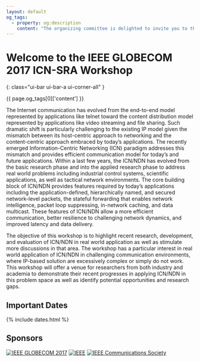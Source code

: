 ```yaml
---
layout: default
og_tags:
  - property: og:description
    content: "The organizing committee is delighted to invite you to the third IEEE GLOBECOM 2017 Workshop on Information-Centric Networking Solutions for Real World Applications (ICN-SRA)"
---
```


# Welcome to the IEEE GLOBECOM 2017 ICN-SRA Workshop
{: class="ui-bar ui-bar-a ui-corner-all" }

{{ page.og_tags[0]['content'] }}

The Internet communication has evolved from the end-to-end model represented by applications like telnet toward the content distribution model represented by applications like video streaming and file sharing. Such dramatic shift is particularly challenging to the existing IP model given the mismatch between its host-centric approach to networking and the content-centric approach embraced by today’s applications. The recently emerged Information-Centric Networking (ICN) paradigm addresses this mismatch and provides efficient communication model for today’s and future applications.  Within a last few years, the ICN/NDN has evolved from the basic research phase and into the applied research phase to address real world problems including industrial control systems, scientific applications, as well as tactical network environments.  The core building block of ICN/NDN provides features required by today’s applications including the application-defined, hierarchically named, and secured network-level packets, the stateful forwarding that enables network intelligence, packet loop suppressing, in-network caching, and data multicast.  These features of ICN/NDN allow a more efficient communication, better resilience to challenging network dynamics, and improved latency and data delivery.  

The objective of this workshop is to highlight recent research, development, and evaluation of ICN/NDN in real world application as well as stimulate more discussions in that area.  The workshop has a particular interest in real world application of ICN/NDN in challenging communication environments, where IP-based solution are excessively complex or simply do not work.  This workshop will offer a venue for researchers from both industry and academia to demonstrate their recent progresses in applying ICN/NDN in this problem space as well as identify potential opportunities and research gaps.

## <i class="fa fa-calendar"></i> Important Dates

{% include dates.html %}

## Sponsors

<div class="sponsors">
<a href="http://globecom2017.ieee-globecom.org/" target="infocom"><img src="{{ site.baseurl }}/images/gc2017logo.png" alt="IEEE GLOBECOM 2017" /></a>
<a href="http://www.ieee.org/index.html" target="ieee"><img src="{{ site.baseurl }}/images/ieee.png" alt="IEEE" /></a>
<a href="http://www.comsoc.org/" target="compsoc"><img src="{{ site.baseurl }}/images/comsoc.png" alt="IEEE Communications Society" /></a>
</div>
